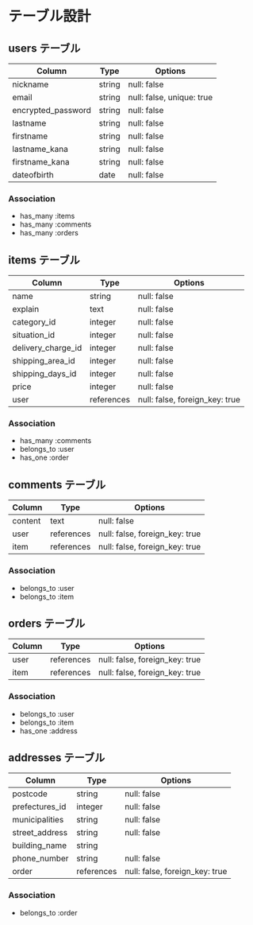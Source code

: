 # テーブル設計

## users テーブル

| Column             | Type   | Options     |
| ------------------ | ------ | ----------- |
| nickname           | string | null: false |
| email              | string | null: false, unique: true |
| encrypted_password | string | null: false |
| lastname           | string | null: false |
| firstname          | string | null: false |
| lastname_kana      | string | null: false |
| firstname_kana     | string | null: false |
| dateofbirth        | date   | null: false |

### Association

- has_many :items
- has_many :comments
- has_many :orders

## items テーブル

| Column             | Type       | Options     |
| ------------------ | ---------- | ----------- |
| name               | string     | null: false |
| explain            | text       | null: false |
| category_id        | integer    | null: false |
| situation_id       | integer    | null: false |
| delivery_charge_id | integer    | null: false |
| shipping_area_id   | integer    | null: false |
| shipping_days_id   | integer    | null: false |
| price              | integer    | null: false |
| user               | references | null: false, foreign_key: true |

### Association

- has_many :comments
- belongs_to :user
- has_one :order

## comments テーブル

| Column             | Type       | Options     |
| ------------------ | ---------- | ----------- |
| content            | text       | null: false |
| user               | references | null: false, foreign_key: true |
| item               | references | null: false, foreign_key: true |

### Association

- belongs_to :user
- belongs_to :item

## orders テーブル

| Column             | Type       | Options     |
| ------------------ | ---------- | ----------- |
| user               | references | null: false, foreign_key: true |
| item               | references | null: false, foreign_key: true |

### Association

- belongs_to :user
- belongs_to :item
- has_one :address

## addresses テーブル

| Column             | Type    | Options     |
| ------------------ | ------- | ----------- |
| postcode           | string  | null: false |
| prefectures_id     | integer | null: false |
| municipalities     | string  | null: false |
| street_address     | string  | null: false |
| building_name      | string  |             |
| phone_number       | string  | null: false |
| order              | references | null: false, foreign_key: true |

### Association

- belongs_to :order